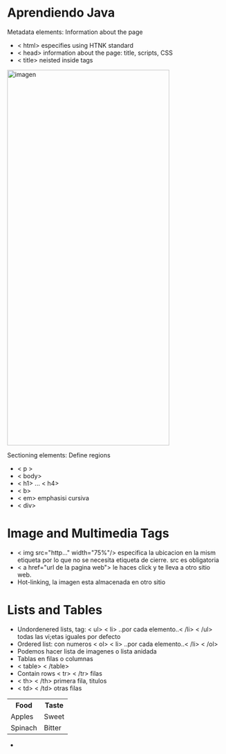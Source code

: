 # Aprendiendo Java

Metadata elements: Information about the page
- < html> especifies using HTNK standard
- < head>  information about the page: title, scripts, CSS
- < title> neisted inside <head> <head> tags

<img width="375" height="867" alt="imagen" src="https://github.com/user-attachments/assets/e55f0dbf-8009-49a3-a58e-17b235f3b3af" />


Sectioning elements: Define regions
- < p >
- < body>
- < h1> ... < h4>
- < b>
- < em> emphasisi cursiva
- < div>

# Image and Multimedia Tags
- < img src="http..." width="75%"/> especifica la ubicacion en la mism etiqueta por lo que no se necesita etiqueta de cierre. src es obligatoria
- < a href="url de la pagina web"> </a> le haces click y te lleva a otro sitio web.
- Hot-linking, la imagen esta almacenada en otro sitio

# Lists and Tables
- Undordenered lists, tag: < ul> < li> ..por cada elemento..< /li> < /ul> todas las vi;etas iguales por defecto
- Ordered list: con numeros  < ol> < li> ..por cada elemento..< /li> < /ol> 
- Podemos hacer lista de imagenes o lista anidada
- Tablas en filas o columnas
-   < table> < /table>
-   Contain rows < tr> < /tr> filas
-   < th> < /th> primera fila, titulos
-   < td> < /td> otras filas

<table>
  <tr>
    <th>Food</th>
    <th>Taste</th>
  </tr>
  <tr>
    <td>Apples</td>
    <td>Sweet</td>
  </tr>
  <tr>
    <td>Spinach</td>
    <td>Bitter</td>
  </tr>
</table>


- 
